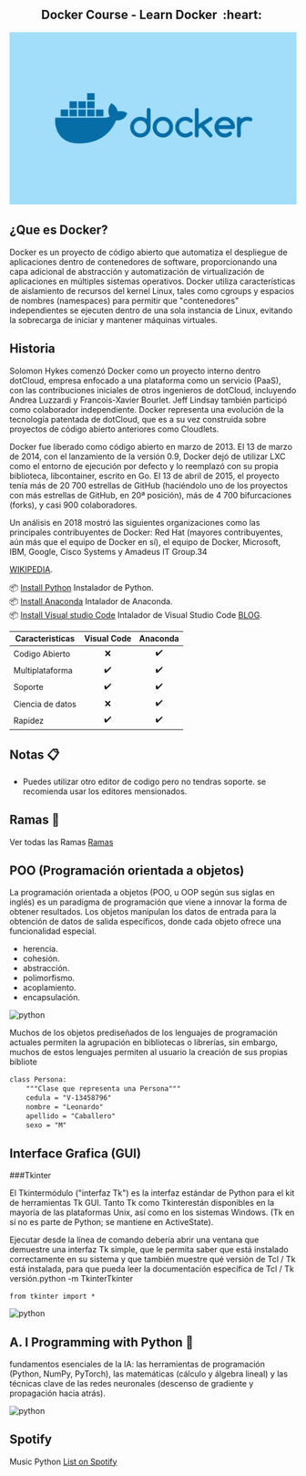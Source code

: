 
<h2 align="center">Docker Course - Learn Docker &nbsp;:heart:&nbsp;</h2>

![python](./images/docker.jpg)

## ¿Que es Docker? 

Docker es un proyecto de código abierto que automatiza el despliegue de aplicaciones dentro de contenedores de software, proporcionando una capa adicional de abstracción y automatización de virtualización de aplicaciones en múltiples sistemas operativos. Docker utiliza características de aislamiento de recursos del kernel Linux, tales como cgroups y espacios de nombres (namespaces) para permitir que "contenedores" independientes se ejecuten dentro de una sola instancia de Linux, evitando la sobrecarga de iniciar y mantener máquinas virtuales.


## Historia 
Solomon Hykes comenzó Docker como un proyecto interno dentro dotCloud, empresa enfocado a una plataforma como un servicio (PaaS), con las contribuciones iniciales de otros ingenieros de dotCloud, incluyendo Andrea Luzzardi y Francois-Xavier Bourlet. Jeff Lindsay también participó como colaborador independiente. Docker representa una evolución de la tecnología patentada de dotCloud, que es a su vez construida sobre proyectos de código abierto anteriores como Cloudlets.

Docker fue liberado como código abierto en marzo de 2013. El 13 de marzo de 2014, con el lanzamiento de la versión 0.9, Docker dejó de utilizar LXC como el entorno de ejecución por defecto y lo reemplazó con su propia biblioteca, libcontainer, escrito en Go. El 13 de abril de 2015, el proyecto tenía más de 20 700 estrellas de GitHub (haciéndolo uno de los proyectos con más estrellas de GitHub, en 20ª posición), más de 4 700 bifurcaciones (forks), y casi 900 colaboradores.

Un análisis en 2018 mostró las siguientes organizaciones como las principales contribuyentes de Docker: Red Hat (mayores contribuyentes, aún más que el equipo de Docker en sí), el equipo de Docker, Microsoft, IBM, Google, Cisco Systems y Amadeus IT Group.34

[WIKIPEDIA](https://es.wikipedia.org/wiki/Docker_(software)).<br>

📦 [Install Python](https://www.python.org/) Instalador de Python.<br>
📦 [Install Anaconda](https://www.anaconda.com/) Intalador de Anaconda.<br>
📦 [Install Visual studio Code](https://code.visualstudio.com/) Intalador de Visual Studio Code
[BLOG](https://www.anaconda.com/blog).<br>


| Caracteristicas            | Visual Code |   Anaconda   |   
|----------------------------|:-----------:|:------------:|
| Codigo Abierto             |      ❌     |      ✔️     |      
| Multiplataforma            |      ✔️     |      ✔️     |     
| Soporte                    |      ✔️     |      ✔️     |      
| Ciencia de datos           |      ❌     |      ✔️     |  
| Rapidez                    |      ✔️     |      ✔️     |      

## Notas 📋

- Puedes utilizar otro editor de codigo pero no tendras soporte. se recomienda usar los editores mensionados. 

## Ramas 👾

Ver todas las Ramas [Ramas](https://github.com/BrianMarquez3/Python-Course/settings/branches)

## POO (Programación orientada a objetos)

La programación orientada a objetos (POO, u OOP según sus siglas en inglés) es un paradigma de programación que viene a innovar la forma de obtener resultados. Los objetos manipulan los datos de entrada para la obtención de datos de salida específicos, donde cada objeto ofrece una funcionalidad especial.

- herencia.
- cohesión.
- abstracción.
- polimorfismo.
- acoplamiento.
- encapsulación.

![python](./Images/poo.png)


Muchos de los objetos prediseñados de los lenguajes de programación actuales permiten la agrupación en bibliotecas o librerías, sin embargo, muchos de estos lenguajes permiten al usuario la creación de sus propias bibliote

```
class Persona:
    """Clase que representa una Persona"""
    cedula = "V-13458796"
    nombre = "Leonardo"
    apellido = "Caballero"
    sexo = "M"
```


## Interface Grafica (GUI)

###Tkinter

El Tkintermódulo ("interfaz Tk") es la interfaz estándar de Python para el kit de herramientas Tk GUI. Tanto Tk como Tkinterestán disponibles en la mayoría de las plataformas Unix, así como en los sistemas Windows. (Tk en sí no es parte de Python; se mantiene en ActiveState).

Ejecutar desde la línea de comando debería abrir una ventana que demuestre una interfaz Tk simple, que le permita saber que está instalado correctamente en su sistema y que también muestre qué versión de Tcl / Tk está instalada, para que pueda leer la documentación específica de Tcl / Tk versión.python -m TkinterTkinter

```
from tkinter import *
```
![python](./Images/Gui.PNG)

## A. I Programming with Python 🤖

fundamentos esenciales de la IA: las herramientas de programación (Python, NumPy, PyTorch), las matemáticas (cálculo y álgebra lineal) y las técnicas clave de las redes neuronales (descenso de gradiente y propagación hacia atrás).

![python](./Images/python2.jpg)

## Spotify
Music Python [List on Spotify](https://open.spotify.com/playlist/11AwbhmXyh2jKlsHmaxcP9)


